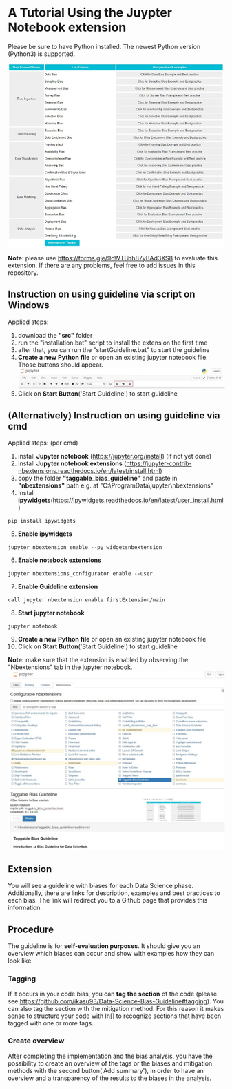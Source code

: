 # A Tutorial Using the Juypter Notebook extension
Please be sure to have Python installed.
The newest Python version (Python3) is supported.

![The Jupyter notebook extension guideline](docs/media/images/guideline_2.png)

**Note**: please use https://forms.gle/9oWTBhh87yBAd3XS8 to evaluate this extension. If there are any problems, feel free to add issues in this repository.

## Instruction on using guideline via script on Windows
Applied steps:
1.  download the **"src"** folder
2.  run the "installation.bat" script to install the extension the first time
3.  after that, you can run the "startGuideline.bat" to start the guideline
4.  **Create a new Python file** or open an existing jupyter notebook file. Those buttons should appear.![Those buttons should appear.](docs/media/images/buttons.png)
5. Click on **Start Button**('Start Guideline') to start guideline


## (Alternatively) Instruction on using guideline via cmd
Applied steps: (per cmd)
1.  install **Jupyter notebook** (https://jupyter.org/install) (if not yet done)
2.  install **Jupyter notebook extensions** (https://jupyter-contrib-nbextensions.readthedocs.io/en/latest/install.html) 
3.  copy the folder **"taggable_bias_guideline"** and paste in **"nbextensions"** path e.g. at "C:\ProgramData\jupyter\nbextensions"
4.  Install **ipywidgets**(https://ipywidgets.readthedocs.io/en/latest/user_install.html)
```
pip install ipywidgets
```
5.  **Enable ipywidgets**
```
jupyter nbextension enable --py widgetsnbextension
```
6.  **Enable notebook extensions**
```
jupyter nbextensions_configurator enable --user
```

7. **Enable Guideline extension**
```
call jupyter nbextension enable firstExtension/main
```

8.  **Start jupyter notebook**
```
jupyter notebook
```
9.  **Create a new Python file** or open an existing jupyter notebook file
10. Click on **Start Button**('Start Guideline') to start guideline

**Note:** make sure that the extension is enabled by observing the "Nbextensions" tab in the jupyter notebook.
![As example](docs/media/images/extension.png)
## Extension
You will see a guideline with biases for each Data Science phase.
Additionally, there are links for description, examples and best practices to each bias. 
The link will redirect you to a Github page that provides this information. 

## Procedure
The guideline is for **self-evaluation purposes**. It should give you an overview which biases can occur and show with examples how they can look like. 
### Tagging
If it occurs in your code bias, you can **tag the section** of the code (please see https://github.com/ikasu93/Data-Science-Bias-Guideline#tagging). You can also tag the section with the mitigation method. For this reason it makes sense to structure your code with ln[] to recognize sections that have been tagged with one or more tags.
### Create overview
After completing the implementation and the bias analysis, you have the possibility to create an overview of the tags or the biases and mitigation methods with the second button('Add summary'), in order to have an overview and a transparency of the results to the biases in the analysis.

